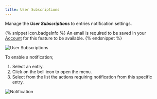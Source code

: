 ```yaml
---
title: User Subscriptions
---
```

Manage the ***User Subscriptions*** to entries notification settings.  

{% snippet icon.badgeInfo %} 
An email is required to be saved in your [Account](/server/web-interface/account-menu/edit-account/) for this feature to be available. 
{% endsnippet %}

![User Subscriptions](https://webdevolutions.azureedge.net/docs/en/server/ServerOp4024.png)
 
To enable a notification;  

1. Select an entry. 
1. Click on the bell icon to open the menu. 
1. Select from the list the actions requiring notification from this specific entry.  

![Notification](https://webdevolutions.azureedge.net/docs/en/server/ServerOp4001png.png)

